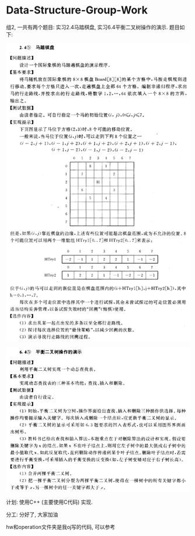 # Data-Structure-Group-Work

组2, 一共有两个题目: 实习2.4马踏棋盘, 实习6.4平衡二叉树操作的演示. 题目如下:

![2.4_马踏棋盘](images/2.4_马踏棋盘.png)

![6.4_平衡二叉树操作的演示](images/6.4_平衡二叉树操作的演示.png)

计划: 使用C++ (主要使用C代码) 实现.

分工: 分好了, 大家加油

hw和operation文件夹是我oj写的代码, 可以参考
